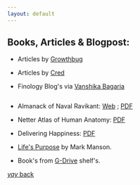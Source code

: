 ```yaml
---
layout: default
---
```


##  Books, Articles & Blogpost:
* Articles by [Growthbug](https://growthbug.com/) 

* Articles by [Cred](https://cred.club/articles)
 
* Finology Blog's via [Vanshika Bagaria](https://blog.finology.in/author/vanshika-bagaria)


```This section of the blog contains books;
```

* Almanack of Naval Ravikant: [Web](https://www.navalmanack.com/almanack-of-naval-ravikant/table-of-contents) ; [PDF](https://navalmanack.s3.amazonaws.com/Eric-Jorgenson_The-Almanack-of-Naval-Ravikant_Final.pdf)

* Netter Atlas of Human Anatomy: [PDF](https://h8k20yjw37.pdcdn.xyz/dl2.php?id=158494162&h=a0620415973113da78365e7787a04bd4&u=cache&ext=pdf&n=Atlas%20of%20human%20anatomy)

* Delivering Happiness: [PDF](https://kingauthor.net/books/Tony%20Hsieh/Delivering%20Happiness/Delivering%20Happiness%20-%20Tony%20Hsieh.pdf)

* [Life's Purpose](https://d3o9bzvr1aje7d.cloudfront.net/blog-subscription/ebooks/v3/Life+Purpose+-+Mark+Manson.pdf) by Mark Manson.

* Book's from [G-Drive](https://drive.google.com/drive/folders/1vPtWOOOsVXi8oI243PxEK9yIhO4hw_oE) shelf's.


[_yay_ back](https://srterm.github.io/srt/blog.html)
